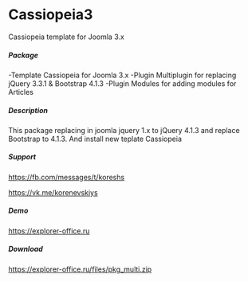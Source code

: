 # Cassiopeia3
Cassiopeia template for Joomla 3.x

##### **Package**
-Template Cassiopeia for Joomla 3.x
-Plugin Multiplugin for replacing jQuery 3.3.1 & Bootstrap 4.1.3
-Plugin Modules for adding modules for Articles

##### **Description**
This package replacing in joomla jquery 1.x to jQuery 4.1.3 and replace Bootstrap to 4.1.3.
And install new teplate Cassiopeia


 ##### **Support**
https://fb.com/messages/t/koreshs 

https://vk.me/korenevskiys 


##### **Demo**
https://explorer-office.ru


##### **Download**
https://explorer-office.ru/files/pkg_multi.zip

